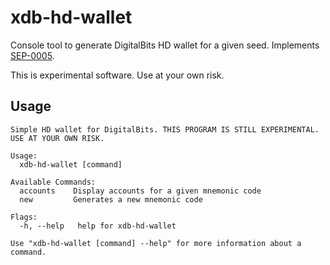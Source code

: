 # xdb-hd-wallet

Console tool to generate DigitalBits HD wallet for a given seed. Implements [SEP-0005](https://github.com/stellar/stellar-protocol/blob/master/ecosystem/sep-0005.md).

This is experimental software. Use at your own risk.

## Usage

```
Simple HD wallet for DigitalBits. THIS PROGRAM IS STILL EXPERIMENTAL. USE AT YOUR OWN RISK.

Usage:
  xdb-hd-wallet [command]

Available Commands:
  accounts    Display accounts for a given mnemonic code
  new         Generates a new mnemonic code

Flags:
  -h, --help   help for xdb-hd-wallet

Use "xdb-hd-wallet [command] --help" for more information about a command.
```
